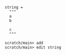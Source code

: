 ```unison
string =
  """
  a
  b

  c
  """
```

```ucm
scratch/main> add
scratch/main> edit string
```
